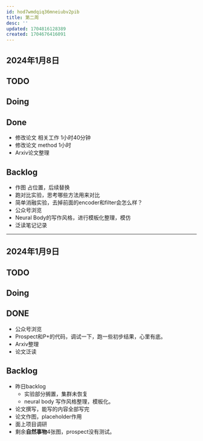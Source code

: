```yaml
---
id: hod7wmdqiq36mneiubv2pib
title: 第二周
desc: ''
updated: 1704816128389
created: 1704676416091
---
```



## 2024年1月8日

## TODO



## Doing


## Done
* 修改论文 相关工作 1小时40分钟
* 修改论文 method 1小时
* Arxiv论文整理

## Backlog
* 作图 占位置，后续替换
* 跑对比实验，思考哪些方法用来对比
* 简单消融实验，去掉前面的encoder和filter会怎么样？
* 公众号浏览
* Neural Body的写作风格，进行模板化整理，模仿
* 泛读笔记记录

---



## 2024年1月9日

## TODO





## Doing


## DONE
* 公众号浏览
* Prospect和P+的代码，调试一下，跑一些初步结果，心里有底。
* Arxiv整理
* 论文泛读


## Backlog
* 昨日backlog
  * 实验部分搁置，集群未恢复
  * neural body 写作风格整理，模板化。
* 论文撰写，能写的内容全部写完
* 论文作图，placeholder作用
* 面上项目调研
* 剩余**自然事物**4张图，prospect没有测试。
